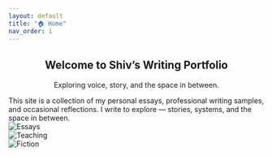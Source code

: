 ```yaml
---
layout: default
title: "🏠 Home"
nav_order: 1
---
```


<section class="hero"></section>

<section class="hero-heading" style="text-align:center; margin-top: 2rem;">
  <h1>Welcome to Shiv’s Writing Portfolio</h1>
  <p>Exploring voice, story, and the space in between.</p>
</section>

<section class="intro">
  This site is a collection of my personal essays, professional writing samples, and occasional reflections.  
  I write to explore — stories, systems, and the space in between.
</section>

<section class="spotlight">
  <div class="card">
    <img src="{{ '/assets/images/essays-icon.png' | relative_url }}" alt="Essays">
  </div>
  <div class="card">
    <img src="{{ '/assets/images/teaching-icon.png' | relative_url }}" alt="Teaching">
  </div>
  <div class="card">
    <img src="{{ '/assets/images/fiction-icon.png' | relative_url }}" alt="Fiction">
  </div>
</section>

